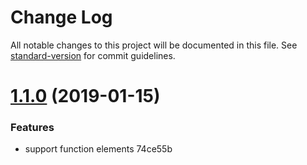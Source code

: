 # Change Log

All notable changes to this project will be documented in this file. See [standard-version](https://github.com/conventional-changelog/standard-version) for commit guidelines.

<a name="1.1.0"></a>
# [1.1.0](/compare/v1.0.2...v1.1.0) (2019-01-15)


### Features

* support function elements 74ce55b
